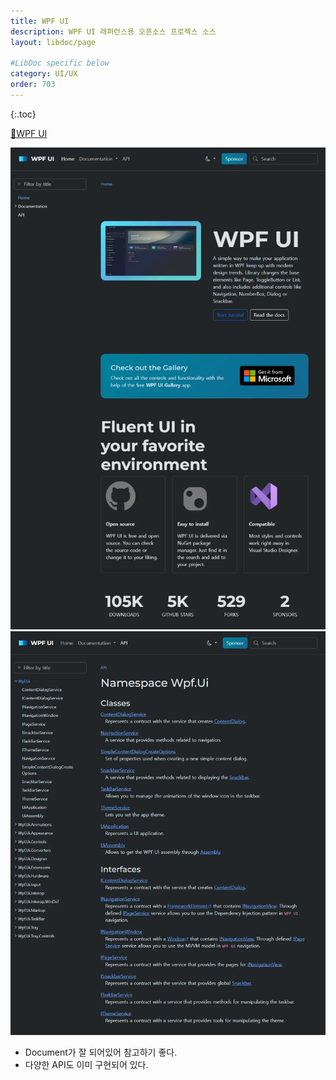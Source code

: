 ```yaml
---
title: WPF UI
description: WPF UI 래퍼런스용 오픈소스 프로젝스 소스
layout: libdoc/page

#LibDoc specific below
category: UI/UX
order: 703
---
```

{:.toc}

[🔗WPF UI](https://wpfui.lepo.co/)

![](/assets/uiux/UIUX_703_WPF_UI/UIUX_703_WPF_UI_1.webp)
![](/assets/uiux/UIUX_703_WPF_UI/UIUX_703_WPF_UI_2.webp)

* Document가 잘 되어있어 참고하기 좋다.
* 다양한 API도 이미 구현되어 있다.